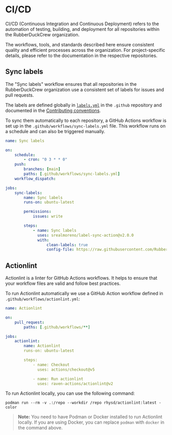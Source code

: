 # CI/CD

CI/CD (Continuous Integration and Continuous Deployment) refers to the automation of testing, building, and deployment for all repositories within the RubberDuckCrew organization.

The workflows, tools, and standards described here ensure consistent quality and efficient processes across the organization. For project-specific details, please refer to the documentation in the respective repositories.

## Sync labels

The "Sync labels" workflow ensures that all repositories in the RubberDuckCrew organization use a consistent set of labels for issues and pull requests.

The labels are defined globally in [`labels.yml`](https://github.com/RubberDuckCrew/.github/blob/main/configs/conventions/labels.yml) in the `.github` repository and documented in the [Contributing conventions](/contributing/conventions#labels).

To sync them automatically to each repository, a GitHub Actions workflow is set up in the `.github/workflows/sync-labels.yml` file. This workflow runs on a schedule and can also be triggered manually.

```yml
name: Sync labels

on:
    schedule:
        - cron: "0 3 * * 0"
    push:
        branches: [main]
        paths: [.github/workflows/sync-labels.yml]
    workflow_dispatch:

jobs:
    sync-labels:
        name: Sync labels
        runs-on: ubuntu-latest

        permissions:
            issues: write

        steps:
            - name: Sync labels
              uses: srealmoreno/label-sync-action@v2.0.0
              with:
                  clean-labels: true
                  config-file: https://raw.githubusercontent.com/RubberDuckCrew/.github/refs/heads/main/configs/conventions/labels.yml
```

## Actionlint

Actionlint is a linter for GitHub Actions workflows. It helps to ensure that your workflow files are valid and follow best practices.

To run Actionlint automatically we use a GitHub Action workflow defined in `.github/workflows/actionlint.yml`:

```yml
name: Actionlint

on:
    pull_request:
        paths: [.github/workflows/**]

jobs:
    actionlint:
        name: Actionlint
        runs-on: ubuntu-latest

        steps:
            - name: Checkout
              uses: actions/checkout@v5

            - name: Run actionlint
              uses: raven-actions/actionlint@v2
```

To run Actionlint locally, you can use the following command:

```shell
podman run --rm -v .:/repo --workdir /repo rhysd/actionlint:latest -color
```

> **Note:** You need to have Podman or Docker installed to run Actionlint locally. If you are using Docker, you can replace `podman` with `docker` in the command above.
